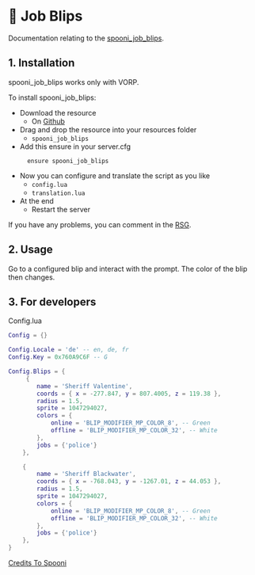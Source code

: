 # 📍 Job Blips
Documentation relating to the [spooni_job_blips](https://github.com/Spooni-Development/spooni_job_blips).

## 1. Installation
spooni_job_blips works only with VORP. 

To install spooni_job_blips:
- Download the resource
  - On [Github](https://github.com/Spooni-Development/spooni_job_blips)
- Drag and drop the resource into your resources folder
  - `spooni_job_blips`
- Add this ensure in your server.cfg
  ```
    ensure spooni_job_blips
  ```
- Now you can configure and translate the script as you like
  - `config.lua`
  - `translation.lua`
- At the end
  - Restart the server

If you have any problems, you can comment in the [RSG](https://discord.com/channels/914413479157448744/1268992176751247363).

## 2. Usage
Go to a configured blip and interact with the prompt. The color of the blip then changes.

## 3. For developers

Config.lua
```lua
Config = {}

Config.Locale = 'de' -- en, de, fr
Config.Key = 0x760A9C6F -- G

Config.Blips = {
     {
        name = 'Sheriff Valentine',
        coords = { x = -277.847, y = 807.4005, z = 119.38 },
        radius = 1.5,
        sprite = 1047294027,
        colors = {
            online = 'BLIP_MODIFIER_MP_COLOR_8', -- Green
            offline = 'BLIP_MODIFIER_MP_COLOR_32', -- White
        },
        jobs = {'police'}
    },

    {
        name = 'Sheriff Blackwater',
        coords = { x = -768.043, y = -1267.01, z = 44.053 },
        radius = 1.5,
        sprite = 1047294027,
        colors = {
            online = 'BLIP_MODIFIER_MP_COLOR_8', -- Green
            offline = 'BLIP_MODIFIER_MP_COLOR_32', -- White
        },
        jobs = {'police'}
    },
}
```

[Credits To Spooni](https://github.com/Spooni-Development/spooni_job_blips)
